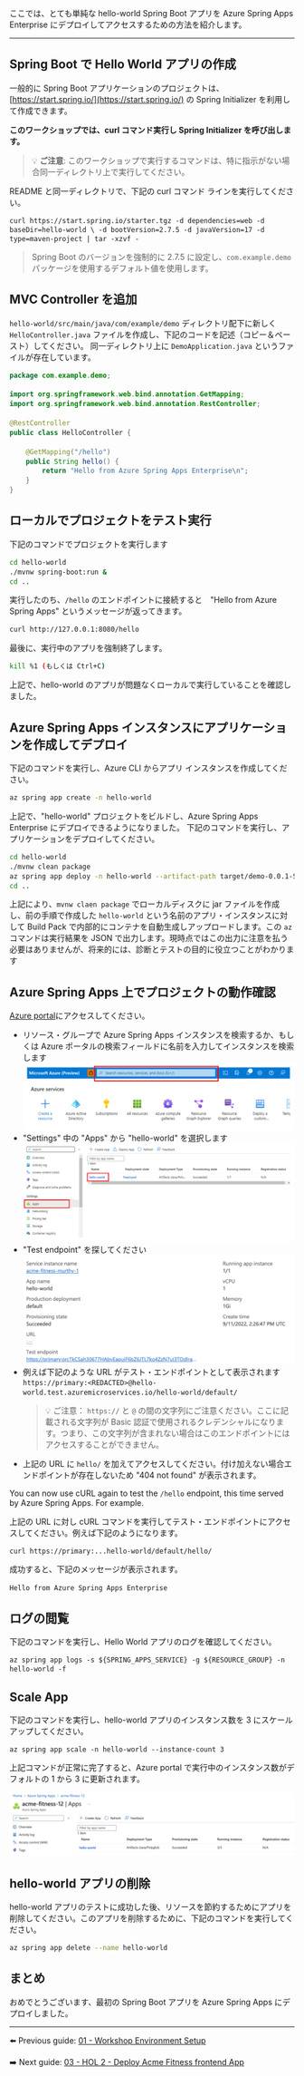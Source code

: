ここでは、とても単純な hello-world Spring Boot アプリを Azure Spring Apps Enterprise にデプロイしてアクセスするための方法を紹介します。

---

## Spring Boot で Hello World アプリの作成

一般的に Spring Boot アプリケーションのプロジェクトは、[https://start.spring.io/](https://start.spring.io/) の Spring Initializer を利用して作成できます。

**このワークショップでは、curl コマンド実行し Spring Initializer を呼び出します。**

>💡 __ご注意__: このワークショップで実行するコマンドは、特に指示がない場合同一ディレクトリ上で実行してください。

README と同一ディレクトリで、下記の curl コマンド ラインを実行してください。

```shell
curl https://start.spring.io/starter.tgz -d dependencies=web -d baseDir=hello-world \ -d bootVersion=2.7.5 -d javaVersion=17 -d type=maven-project | tar -xzvf -
```

> Spring Boot のバージョンを強制的に 2.7.5 に設定し、`com.example.demo` パッケージを使用するデフォルト値を使用します。

## MVC Controller を追加

`hello-world/src/main/java/com/example/demo` ディレクトリ配下に新しく `HelloController.java` ファイルを作成し、下記のコードを記述（コピー＆ペースト）してください。 同一ディレクトリ上に `DemoApplication.java` というファイルが存在しています。

```java
package com.example.demo;

import org.springframework.web.bind.annotation.GetMapping;
import org.springframework.web.bind.annotation.RestController;

@RestController
public class HelloController {

    @GetMapping("/hello")
    public String hello() {
        return "Hello from Azure Spring Apps Enterprise\n";
    }
}
```

## ローカルでプロジェクトをテスト実行

下記のコマンドでプロジェクトを実行します

```bash
cd hello-world
./mvnw spring-boot:run &
cd ..
```

実行したのち、`/hello` のエンドポイントに接続すると　"Hello from Azure Spring Apps" というメッセージが返ってきます。

```bash
curl http://127.0.0.1:8080/hello
```

最後に、実行中のアプリを強制終了します。

```bash
kill %1 (もしくは Ctrl+C)
```

上記で、hello-world のアプリが問題なくローカルで実行していることを確認しました。

## Azure Spring Apps インスタンスにアプリケーションを作成してデプロイ

下記のコマンドを実行し、Azure CLI からアプリ インスタンスを作成してください。

```bash
az spring app create -n hello-world
```

上記で、"hello-world" プロジェクトをビルドし、Azure Spring Apps Enterprise にデプロイできるようになりました。
下記のコマンドを実行し、アプリケーションをデプロイしてください。

```bash
cd hello-world
./mvnw clean package
az spring app deploy -n hello-world --artifact-path target/demo-0.0.1-SNAPSHOT.jar
cd ..
```

上記により、`mvnw claen package` でローカルディスクに jar ファイルを作成し、前の手順で作成した `hello-world` という名前のアプリ・インスタンスに対して Build Pack で内部的にコンテナを自動生成しアップロードします。この `az` コマンドは実行結果を JSON で出力します。現時点ではこの出力に注意を払う必要はありませんが、将来的には、診断とテストの目的に役立つことがわかります

## Azure Spring Apps 上でプロジェクトの動作確認

[Azure portal](https://portal.azure.com/)にアクセスしてください。

- リソース・グループで Azure Spring Apps インスタンスを検索するか、もしくは Azure ポータルの検索フィールドに名前を入力してインスタンスを検索します
![Updated instance count](./images/search-resource.png)
- "Settings" 中の "Apps" から "hello-world" を選択します
![Select App](./images/select-app.png)
- "Test endpoint" を探してください
![Test endpoint](images/test-endpoint.png)
- 例えば下記のような URL がテスト・エンドポイントとして表示されます
  `https://primary:<REDACTED>@hello-world.test.azuremicroservices.io/hello-world/default/`
  >💡 ご注意： `https://` と `@` の間の文字列にご注意ください。ここに記載される文字列が Basic 認証で使用されるクレデンシャルになります。つまり、この文字列が含まれない場合はこのエンドポイントにはアクセスすることができません。
- 上記の URL に `hello/` を加えてアクセスしてください。付け加えない場合エンドポイントが存在しないため "404 not found" が表示されます。

You can now use cURL again to test the `/hello` endpoint, this time served by Azure Spring Apps.  For example.

上記の URL に対し cURL コマンドを実行してテスト・エンドポイントにアクセスしてください。例えば下記のようになります。

```bash
curl https://primary:...hello-world/default/hello/
```

成功すると、下記のメッセージが表示されます。

`Hello from Azure Spring Apps Enterprise`

## ログの閲覧

下記のコマンドを実行し、Hello World アプリのログを確認してください。

```shell
az spring app logs -s ${SPRING_APPS_SERVICE} -g ${RESOURCE_GROUP} -n hello-world -f
```

## Scale App

下記のコマンドを実行し、hello-world アプリのインスタンス数を 3 にスケールアップしてください。

```shell
az spring app scale -n hello-world --instance-count 3
```

上記コマンドが正常に完了すると、Azure portal で実行中のインスタンス数がデフォルトの 1 から 3 に更新されます。

![Updated instance count](./images/instance-count.png)

## hello-world アプリの削除

hello-world アプリのテストに成功した後、リソースを節約するためにアプリを削除してください。このアプリを削除するために、下記のコマンドを実行してください。

```bash
az spring app delete --name hello-world
```
## まとめ

おめでとうございます、最初の Spring Boot アプリを Azure Spring Apps にデプロイしました。

---

⬅️ Previous guide: [01 - Workshop Environment Setup](../01-workshop-environment-setup/README.md)

➡️ Next guide: [03 - HOL 2 - Deploy Acme Fitness frontend App](../03-hol-2-deploy-frontend-app/README.md)
